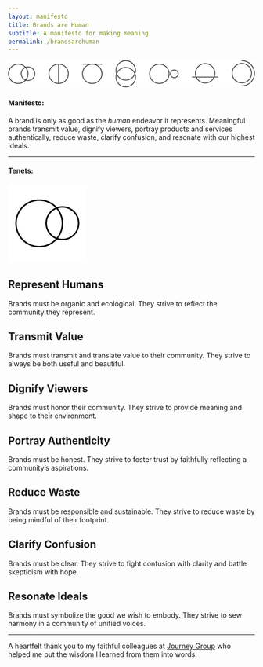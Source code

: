 ```yaml
---
layout: manifesto
title: Brands are Human
subtitle: A manifesto for making meaning
permalink: /brandsarehuman
---
```


<img src="/images/brands-pattern.svg" class="header-pattern">

#### Manifesto:

<span class="manifesto">A brand is only as good as the <em>human</em> endeavor it represents. Meaningful brands transmit value, dignify viewers, portray products and services authentically, reduce waste, clarify confusion, and resonate with our highest ideals.</span>

---

#### Tenets:

<img src="/images/tenet-1.svg" class="tenet-glyph">

## Represent Humans
Brands must be organic and ecological. They strive to reflect the community they represent.

## Transmit Value
Brands must transmit and translate value to their community. They strive to always be both useful and beautiful.

## Dignify Viewers
Brands must honor their community. They strive to provide meaning and shape to their environment.

## Portray Authenticity
Brands must be honest. They strive to foster trust by faithfully reflecting a community’s aspirations.

## Reduce Waste
Brands must be responsible and sustainable. They strive to reduce waste by being mindful of their footprint.
 
## Clarify Confusion
Brands must be clear. They strive to fight confusion with clarity and battle skepticism with hope.

## Resonate Ideals
Brands must symbolize the good we wish to embody. They strive to sew harmony in a community of unified voices.

---

A heartfelt thank you to my faithful colleagues at [Journey Group](https://journeygroup.com) who helped me put the wisdom I learned from them into words.